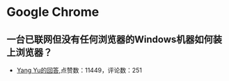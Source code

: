 #  Google Chrome 
## 一台已联网但没有任何浏览器的Windows机器如何装上浏览器？
- [Yang Yu的回答](https://www.zhihu.com/question/24412791/answer/1326140177),点赞数：11449，评论数：251
